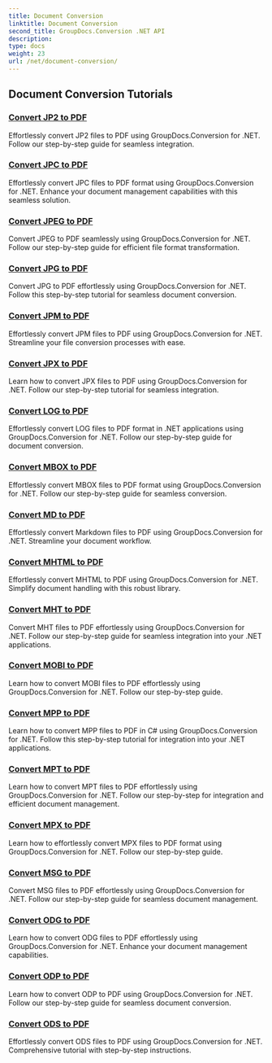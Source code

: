 ```yaml
---
title: Document Conversion
linktitle: Document Conversion
second_title: GroupDocs.Conversion .NET API
description: 
type: docs
weight: 23
url: /net/document-conversion/
---
```


## Document Conversion Tutorials
### [Convert JP2 to PDF](./convert-jp2-to-pdf/)
Effortlessly convert JP2 files to PDF using GroupDocs.Conversion for .NET. Follow our step-by-step guide for seamless integration.
### [Convert JPC to PDF](./convert-jpc-to-pdf/)
Effortlessly convert JPC files to PDF format using GroupDocs.Conversion for .NET. Enhance your document management capabilities with this seamless solution.
### [Convert JPEG to PDF](./convert-jpeg-to-pdf/)
Convert JPEG to PDF seamlessly using GroupDocs.Conversion for .NET. Follow our step-by-step guide for efficient file format transformation.
### [Convert JPG to PDF](./convert-jpg-to-pdf/)
Convert JPG to PDF effortlessly using GroupDocs.Conversion for .NET. Follow this step-by-step tutorial for seamless document conversion.
### [Convert JPM to PDF](./convert-jpm-to-pdf/)
Effortlessly convert JPM files to PDF using GroupDocs.Conversion for .NET. Streamline your file conversion processes with ease.
### [Convert JPX to PDF](./convert-jpx-to-pdf/)
Learn how to convert JPX files to PDF using GroupDocs.Conversion for .NET. Follow our step-by-step tutorial for seamless integration.
### [Convert LOG to PDF](./convert-log-to-pdf/)
Effortlessly convert LOG files to PDF format in .NET applications using GroupDocs.Conversion for .NET. Follow our step-by-step guide for document conversion.
### [Convert MBOX to PDF](./convert-mbox-to-pdf/)
Effortlessly convert MBOX files to PDF format using GroupDocs.Conversion for .NET. Follow our step-by-step guide for seamless conversion.
### [Convert MD to PDF](./convert-md-to-pdf/)
Effortlessly convert Markdown files to PDF using GroupDocs.Conversion for .NET. Streamline your document workflow.
### [Convert MHTML to PDF](./convert-mhtml-to-pdf/)
Effortlessly convert MHTML to PDF using GroupDocs.Conversion for .NET. Simplify document handling with this robust library.
### [Convert MHT to PDF](./convert-mht-to-pdf/)
Convert MHT files to PDF effortlessly using GroupDocs.Conversion for .NET. Follow our step-by-step guide for seamless integration into your .NET applications.
### [Convert MOBI to PDF](./convert-mobi-to-pdf/)
Learn how to convert MOBI files to PDF effortlessly using GroupDocs.Conversion for .NET. Follow our step-by-step guide.
### [Convert MPP to PDF](./convert-mpp-to-pdf/)
Learn how to convert MPP files to PDF in C# using GroupDocs.Conversion for .NET. Follow this step-by-step tutorial for integration into your .NET applications.
### [Convert MPT to PDF](./convert-mpt-to-pdf/)
Learn how to convert MPT files to PDF effortlessly using GroupDocs.Conversion for .NET. Follow our step-by-step for integration and efficient document management.
### [Convert MPX to PDF](./convert-mpx-to-pdf/)
Learn how to effortlessly convert MPX files to PDF format using GroupDocs.Conversion for .NET. Follow our step-by-step guide.
### [Convert MSG to PDF](./convert-msg-to-pdf/)
Convert MSG files to PDF effortlessly using GroupDocs.Conversion for .NET. Follow our step-by-step guide for seamless document management.
### [Convert ODG to PDF](./convert-odg-to-pdf/)
Learn how to convert ODG files to PDF effortlessly using GroupDocs.Conversion for .NET. Enhance your document management capabilities.
### [Convert ODP to PDF](./convert-odp-to-pdf/)
Learn how to convert ODP to PDF using GroupDocs.Conversion for .NET. Follow our step-by-step guide for seamless document conversion.
### [Convert ODS to PDF](./convert-ods-to-pdf/)
Effortlessly convert ODS files to PDF using GroupDocs.Conversion for .NET. Comprehensive tutorial with step-by-step instructions.